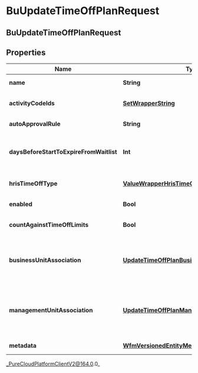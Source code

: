 # BuUpdateTimeOffPlanRequest

## BuUpdateTimeOffPlanRequest

## Properties

|Name | Type | Description | Notes|
|------------ | ------------- | ------------- | -------------|
| **name** | **String** | The name of this time-off plan | [optional] |
| **activityCodeIds** | [**SetWrapperString**](SetWrapperString) | The IDs of activity codes to associate with this time-off plan | [optional] |
| **autoApprovalRule** | **String** | Auto approval rule for this time-off plan | [optional] |
| **daysBeforeStartToExpireFromWaitlist** | **Int** | The number of days before the time-off request start date for when the request will be expired from the waitlist | [optional] |
| **hrisTimeOffType** | [**ValueWrapperHrisTimeOffType**](ValueWrapperHrisTimeOffType) | Time-off type, if this time-off plan is associated with the integration | [optional] |
| **enabled** | **Bool** | Whether this time-off plan should be used by agents | [optional] |
| **countAgainstTimeOffLimits** | **Bool** | Whether this time-off plan should count against time-off limits | [optional] |
| **businessUnitAssociation** | [**UpdateTimeOffPlanBusinessUnitAssociation**](UpdateTimeOffPlanBusinessUnitAssociation) | Business unit association, if the time-off plan belongs to a business unit. managementUnitAssociation must not be set if this is populated | [optional] |
| **managementUnitAssociation** | [**UpdateTimeOffPlanManagementUnitAssociation**](UpdateTimeOffPlanManagementUnitAssociation) | Management unit association, if the time-off plan belongs to a management unit. businessUnitAssociation must not be set if this is populated | [optional] |
| **metadata** | [**WfmVersionedEntityMetadata**](WfmVersionedEntityMetadata) | Version metadata for this time-off plan | |



_PureCloudPlatformClientV2@164.0.0_
